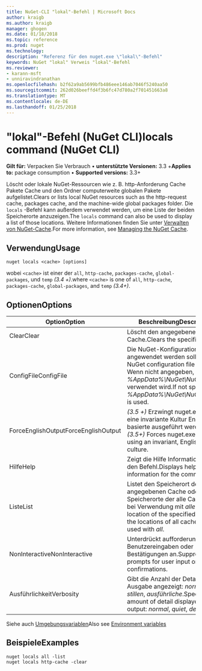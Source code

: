 ```yaml
---
title: NuGet-CLI "lokal"-Befehl | Microsoft Docs
author: kraigb
ms.author: kraigb
manager: ghogen
ms.date: 01/18/2018
ms.topic: reference
ms.prod: nuget
ms.technology: 
description: "Referenz für den nuget.exe \"lokal\"-Befehl"
keywords: NuGet "lokal" Verweis "lokal"-Befehl
ms.reviewer:
- karann-msft
- unniravindranathan
ms.openlocfilehash: b2f62a9ab5699bfb486eee146ab7046f5240aa50
ms.sourcegitcommit: 262d026beeffd4f3b6fc47d780a2f701451663a8
ms.translationtype: MT
ms.contentlocale: de-DE
ms.lasthandoff: 01/25/2018
---
```

# <a name="locals-command-nuget-cli"></a><span data-ttu-id="5d834-104">"lokal"-Befehl (NuGet CLI)</span><span class="sxs-lookup"><span data-stu-id="5d834-104">locals command (NuGet CLI)</span></span>

<span data-ttu-id="5d834-105">**Gilt für:** Verpacken Sie Verbrauch &bullet; **unterstützte Versionen:** 3.3 +</span><span class="sxs-lookup"><span data-stu-id="5d834-105">**Applies to:** package consumption &bullet; **Supported versions:** 3.3+</span></span>

<span data-ttu-id="5d834-106">Löscht oder lokale NuGet-Ressourcen wie z. B. http-Anforderung Cache Pakete Cache und den Ordner computerweite globalen Pakete aufgelistet.</span><span class="sxs-lookup"><span data-stu-id="5d834-106">Clears or lists local NuGet resources such as the http-request cache, packages cache, and the machine-wide global packages folder.</span></span> <span data-ttu-id="5d834-107">Die `locals` -Befehl kann außerdem verwendet werden, um eine Liste der beiden Speicherorte anzuzeigen.</span><span class="sxs-lookup"><span data-stu-id="5d834-107">The `locals` command can also be used to display a list of those locations.</span></span> <span data-ttu-id="5d834-108">Weitere Informationen finden Sie unter [Verwalten von NuGet-Cache](../consume-packages/managing-the-nuget-cache.md).</span><span class="sxs-lookup"><span data-stu-id="5d834-108">For more information, see [Managing the NuGet Cache](../consume-packages/managing-the-nuget-cache.md).</span></span>

## <a name="usage"></a><span data-ttu-id="5d834-109">Verwendung</span><span class="sxs-lookup"><span data-stu-id="5d834-109">Usage</span></span>

```cli
nuget locals <cache> [options]
```

<span data-ttu-id="5d834-110">wobei `<cache>` ist einer der `all`, `http-cache`, `packages-cache`, `global-packages`, und `temp` *(3.4 +)*.</span><span class="sxs-lookup"><span data-stu-id="5d834-110">where `<cache>` is one of `all`, `http-cache`, `packages-cache`, `global-packages`, and `temp` *(3.4+)*.</span></span>

## <a name="options"></a><span data-ttu-id="5d834-111">Optionen</span><span class="sxs-lookup"><span data-stu-id="5d834-111">Options</span></span>

| <span data-ttu-id="5d834-112">Option</span><span class="sxs-lookup"><span data-stu-id="5d834-112">Option</span></span> | <span data-ttu-id="5d834-113">Beschreibung</span><span class="sxs-lookup"><span data-stu-id="5d834-113">Description</span></span> |
| --- | --- |
| <span data-ttu-id="5d834-114">Clear</span><span class="sxs-lookup"><span data-stu-id="5d834-114">Clear</span></span> | <span data-ttu-id="5d834-115">Löscht den angegebenen Cache.</span><span class="sxs-lookup"><span data-stu-id="5d834-115">Clears the specified cache.</span></span> |
| <span data-ttu-id="5d834-116">ConfigFile</span><span class="sxs-lookup"><span data-stu-id="5d834-116">ConfigFile</span></span> | <span data-ttu-id="5d834-117">Die NuGet-Konfigurationsdatei angewendet werden soll.</span><span class="sxs-lookup"><span data-stu-id="5d834-117">The NuGet configuration file to apply.</span></span> <span data-ttu-id="5d834-118">Wenn nicht angegeben, *%AppData%\NuGet\NuGet.Config* verwendet wird.</span><span class="sxs-lookup"><span data-stu-id="5d834-118">If not specified, *%AppData%\NuGet\NuGet.Config* is used.</span></span> |
| <span data-ttu-id="5d834-119">ForceEnglishOutput</span><span class="sxs-lookup"><span data-stu-id="5d834-119">ForceEnglishOutput</span></span> | <span data-ttu-id="5d834-120">*(3.5 +)*  Erzwingt nuget.exe über eine invariante Kultur Englisch-basierte ausgeführt werden.</span><span class="sxs-lookup"><span data-stu-id="5d834-120">*(3.5+)* Forces nuget.exe to run using an invariant, English-based culture.</span></span> |
| <span data-ttu-id="5d834-121">Hilfe</span><span class="sxs-lookup"><span data-stu-id="5d834-121">Help</span></span> | <span data-ttu-id="5d834-122">Zeigt die Hilfe Informationen für den Befehl.</span><span class="sxs-lookup"><span data-stu-id="5d834-122">Displays help information for the command.</span></span> |
| <span data-ttu-id="5d834-123">Liste</span><span class="sxs-lookup"><span data-stu-id="5d834-123">List</span></span> | <span data-ttu-id="5d834-124">Listet den Speicherort des angegebenen Cache oder die Speicherorte der alle Caches, die bei Verwendung mit *alle*.</span><span class="sxs-lookup"><span data-stu-id="5d834-124">Lists the location of the specified cache, or the locations of all caches when used with *all*.</span></span> |
| <span data-ttu-id="5d834-125">NonInteractive</span><span class="sxs-lookup"><span data-stu-id="5d834-125">NonInteractive</span></span> | <span data-ttu-id="5d834-126">Unterdrückt aufforderungen für Benutzereingaben oder Bestätigungen an.</span><span class="sxs-lookup"><span data-stu-id="5d834-126">Suppresses prompts for user input or confirmations.</span></span> |
| <span data-ttu-id="5d834-127">Ausführlichkeit</span><span class="sxs-lookup"><span data-stu-id="5d834-127">Verbosity</span></span> | <span data-ttu-id="5d834-128">Gibt die Anzahl der Details in der Ausgabe angezeigt: *normalen*, *stillen*, *ausführliche*.</span><span class="sxs-lookup"><span data-stu-id="5d834-128">Specifies the amount of detail displayed in the output: *normal*, *quiet*, *detailed*.</span></span> |

<span data-ttu-id="5d834-129">Siehe auch [Umgebungsvariablen](cli-ref-environment-variables.md)</span><span class="sxs-lookup"><span data-stu-id="5d834-129">Also see [Environment variables](cli-ref-environment-variables.md)</span></span>

## <a name="examples"></a><span data-ttu-id="5d834-130">Beispiele</span><span class="sxs-lookup"><span data-stu-id="5d834-130">Examples</span></span>

```cli
nuget locals all -list
nuget locals http-cache -clear
```
